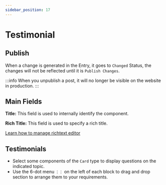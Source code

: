 ```yaml
---
sidebar_position: 17
---
```


# Testimonial

## Publish

When a change is generated in the Entry, it goes to `Changed` Status, the changes will not be reflected until it is `Publish Changes`.

:::info
When you unpublish a post, it will no longer be visible on the website in production.
:::

## Main Fields

**Title:** This field is used to internally identify the component.

**Rich Title:** This field is used to specify a rich title.

[Learn how to manage richtext editor](/docs/components/richtext)

## Testimonials

- Select some components of the `Card` type to display questions on the indicated topic.
- Use the 6-dot menu `⋮⋮` on the left of each block to drag and drop section to arrange them to your requirements.
